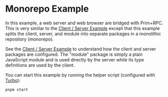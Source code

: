 # Monorepo Example

In this example, a web server and web browser are bridged with Prim+RPC. This is
very similar to the [Client / Server Example](../client-server) except that this
example splits the client, server, and module into separate packages in a
monolithic repository (monorepo).

See the [Client / Server Example](../client-server) to understand how the client
and server packages are configured. The "module" package is simply a plain
JavaScript module and is used directly by the server while its type definitions
are used by the client.

You can start this example by running the helper script (configured with
[Turbo](https://github.com/vercel/turbo)):

```zsh
pnpm start
```
